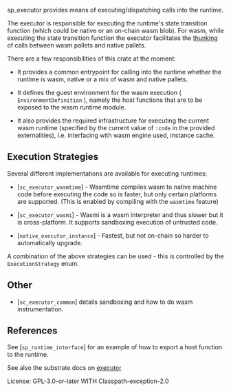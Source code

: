 sp_executor provides means of executing/dispatching calls into the runtime.

The executor is responsible for executing the runtime's state transition function (which could be native or an on-chain wasm blob).
For wasm, while executing the state transition function the executor facilitates the [thunking](https://en.wikipedia.org/wiki/Thunk) 
of calls between wasm pallets and native pallets.


There are a few responsibilities of this crate at the moment:

  - It provides a common entrypoint for calling into the runtime whether the
    runtime is wasm, native or a mix of wasm and native pallets.

  - It defines the guest environment for the wasm execution ( `EnvironmentDefinition` ), namely the host functions that are to be
    exposed to the wasm runtime module.

  - It also provides the required infrastructure for executing the current wasm runtime (specified
    by the current value of `:code` in the provided externalities), i.e. interfacing with
    wasm engine used, instance cache.

## Execution Strategies
Several different implementations are available for executing runtimes:

  * [`sc_executor_wasmtime`] - Wasmtime compiles wasm to native machine code before executing the code so is faster,
    but only certain platforms are supported. (This is enabled by compiling with the `wasmtime` feature)

  * [`sc_executor_wasmi`] - Wasmi is a wasm interpreter and thus slower but it is cross-platform.
    It supports sandboxing execution of untrusted code.

  * [`native_executor_instance`] - Fastest, but not on-chain so harder to automatically upgrade.

A combination of the above strategies can be used - this is controlled by the `ExecutionStrategy` enum.

## Other

  * [`sc_executor_common`] details sandboxing and how to do wasm instrumentation.

## References

See [`sp_runtime_interface`] for an example of how to export a host function to the runtime.

See also the substrate docs on [executor](https://substrate.dev/docs/en/knowledgebase/advanced/executor)

License: GPL-3.0-or-later WITH Classpath-exception-2.0
